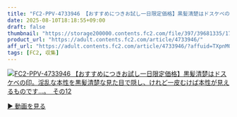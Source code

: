 ```yaml
---
title: "FC2-PPV-4733946 【おすすめにつきお試し一日限定価格】黒髪清楚はドスケベの印。淫乱な本性を黒髪清楚な見た目で隠し、けれど一皮むけば本性が見えるものです…。　その12"
date: 2025-08-10T18:18:55+09:00
draft: false
thumbnail: "https://storage200000.contents.fc2.com/file/397/39681335/1753492626.11.jpg"
product_url: "https://adult.contents.fc2.com/article/4733946/"
aff_url: "https://adult.contents.fc2.com/article/4733946/?affuid=TXpnM01qYzFNalk9"
tags: [FC2, 収集]
---
```

[![FC2-PPV-4733946 【おすすめにつきお試し一日限定価格】黒髪清楚はドスケベの印。淫乱な本性を黒髪清楚な見た目で隠し、けれど一皮むけば本性が見えるものです…。　その12](https://storage200000.contents.fc2.com/file/397/39681335/1753492626.11.jpg)](https://adult.contents.fc2.com/article/4733946/?affuid=TXpnM01qYzFNalk9)

[▶︎ 動画を見る](https://adult.contents.fc2.com/article/4733946/?affuid=TXpnM01qYzFNalk9)
